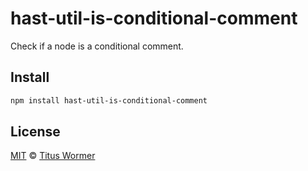 <!--This file is generated by `build-packages.js`-->

# hast-util-is-conditional-comment

Check if a node is a conditional comment.

## Install

```sh
npm install hast-util-is-conditional-comment
```

## License

[MIT](https://github.com/wooorm/rehype-minify/blob/master/LICENSE) © [Titus Wormer](http://wooorm.com)
